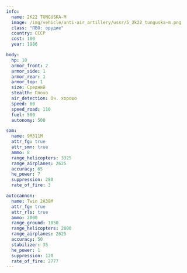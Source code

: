 ```yaml
---
info:
  name: 2K22 TUNGUSKA-M
  image: /img/vehicle/anti-air_artillery/ussr/5_2k22_tunguska-m.png
  class: "ПВО: орудие"
  country: СССР
  cost: 100
  year: 1986

body:
  hp: 10
  armor_front: 2
  armor_side: 1
  armor_rear: 1
  armor_top: 1
  size: Средний
  stealth: Плохо
  air_detection: Оч. хорошо
  speed: 60
  speed_road: 110
  fuel: 500
  autonomy: 500

sam:
  name: 9M311M
  attr_fg: true
  attr_smn: true
  ammo: 8
  range_helicopters: 3325
  range_airplanes: 2625
  accuracy: 65
  he_power: 7
  suppression: 280
  rate_of_fire: 3

autocannon:
  name: Twin 2A38M
  attr_fg: true
  attr_rls: true
  ammo: 2000
  range_ground: 1050
  range_helicopters: 2800
  range_airplanes: 2625
  accuracy: 50
  stabilizer: 35
  he_power: 1
  suppression: 120
  rate_of_fire: 2777
---
```

